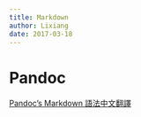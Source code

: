 ```yaml
---
title: Markdown
author: Lixiang
date: 2017-03-18
---
```


# Pandoc #

[Pandoc’s Markdown 語法中文翻譯](http://pages.tzengyuxio.me/pandoc/)
